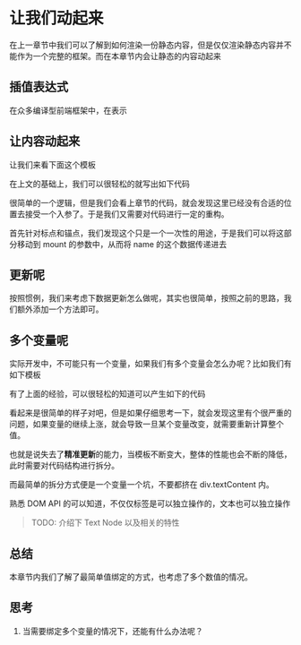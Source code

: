 # 让我们动起来

在上一章节中我们可以了解到如何渲染一份静态内容，但是仅仅渲染静态内容并不能作为一个完整的框架。而在本章节内会让静态的内容动起来

## 插值表达式

在众多编译型前端框架中，在表示

## 让内容动起来

让我们来看下面这个模板

<md-code ref="02-001.html"></md-code>

在上文的基础上，我们可以很轻松的就写出如下代码

<md-code ref="02-002.ts"></md-code>

很简单的一个逻辑，但是我们会看上章节的代码，就会发现这里已经没有合适的位置去接受一个入参了。于是我们又需要对代码进行一定的重构。

首先针对标点和锚点，我们发现这个只是一个一次性的用途，于是我们可以将这部分移动到 mount 的参数中，从而将 name 的这个数据传递进去

<md-code diff="02-002.ts,02-003.ts"></md-code>

## 更新呢

按照惯例，我们来考虑下数据更新怎么做呢，其实也很简单，按照之前的思路，我们额外添加一个方法即可。

<md-code diff="02-003.ts,02-004.ts"></md-code>

## 多个变量呢

实际开发中，不可能只有一个变量，如果我们有多个变量会怎么办呢？比如我们有如下模板

<md-code ref="02-005.html"></md-code>

有了上面的经验，可以很轻松的知道可以产生如下的代码

<md-code ref="02-006.ts"></md-code>

看起来是很简单的样子对吧，但是如果仔细思考一下，就会发现这里有个很严重的问题，如果变量的继续上涨，就会导致一旦某个变量改变，就需要重新计算整个值。

也就是说失去了**精准更新**的能力，当模板不断变大，整体的性能也会不断的降低，此时需要对代码结构进行拆分。

而最简单的拆分方式便是一个变量一个坑，不要都挤在 div.textContent 内。

熟悉 DOM API 的可以知道，不仅仅标签是可以独立操作的，文本也可以独立操作

> TODO: 介绍下 Text Node 以及相关的特性

<md-code diff="02-006.ts,02-007.ts"></md-code>

## 总结

本章节内我们了解了最简单值绑定的方式，也考虑了多个数值的情况。

## 思考

1. 当需要绑定多个变量的情况下，还能有什么办法呢？
